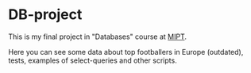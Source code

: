 # DB-project
This is my final project in "Databases" course at [MIPT](https://mipt.ru/english/).

Here you can see some data about top footballers in Europe (outdated), tests, examples of select-queries and other scripts. 
